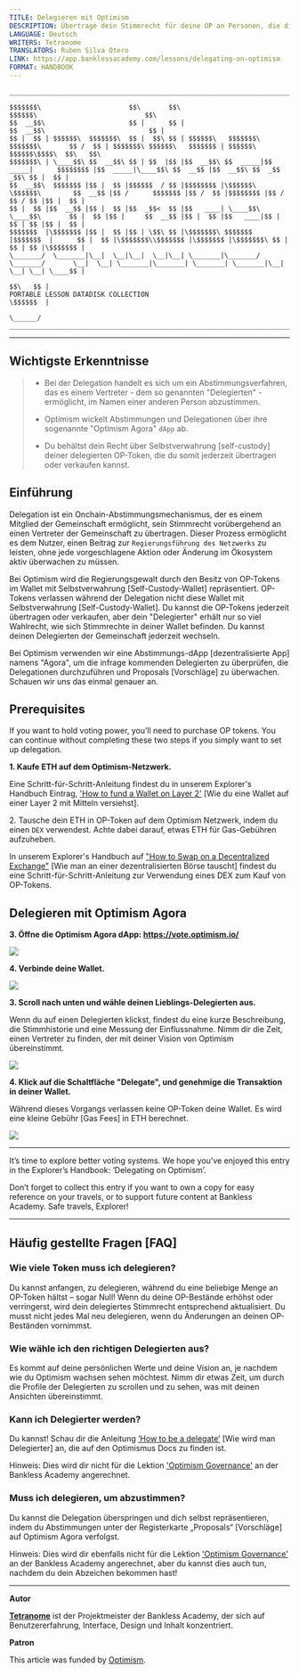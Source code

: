 ```yaml
---
TITLE: Delegieren mit Optimism
DESCRIPTION: Übertrage dein Stimmrecht für deine OP an Personen, die die Regierungsführung genau verfolgen.
LANGUAGE: Deutsch
WRITERS: Tetranome
TRANSLATORS: Ruben Silva Otero
LINK: https://app.banklessacademy.com/lessons/delegating-on-optimism
FORMAT: HANDBOOK
---
```


```
__________________________________________________________________________________________________________________________________________________________

$$$$$$$\                      $$\       $$\                                      $$$$$$\                           $$\                                   
$$  __$$\                     $$ |      $$ |                                    $$  __$$\                          $$ |                                  
$$ |  $$ | $$$$$$\  $$$$$$$\  $$ |  $$\ $$ | $$$$$$\   $$$$$$$\  $$$$$$$\       $$ /  $$ | $$$$$$$\ $$$$$$\   $$$$$$$ | $$$$$$\  $$$$$$\$$$$\  $$\   $$\ 
$$$$$$$\ | \____$$\ $$  __$$\ $$ | $$  |$$ |$$  __$$\ $$  _____|$$  _____|      $$$$$$$$ |$$  _____|\____$$\ $$  __$$ |$$  __$$\ $$  _$$  _$$\ $$ |  $$ |
$$  __$$\  $$$$$$$ |$$ |  $$ |$$$$$$  / $$ |$$$$$$$$ |\$$$$$$\  \$$$$$$\        $$  __$$ |$$ /      $$$$$$$ |$$ /  $$ |$$$$$$$$ |$$ / $$ / $$ |$$ |  $$ |
$$ |  $$ |$$  __$$ |$$ |  $$ |$$  _$$<  $$ |$$   ____| \____$$\  \____$$\       $$ |  $$ |$$ |     $$  __$$ |$$ |  $$ |$$   ____|$$ | $$ | $$ |$$ |  $$ |
$$$$$$$  |\$$$$$$$ |$$ |  $$ |$$ | \$$\ $$ |\$$$$$$$\ $$$$$$$  |$$$$$$$  |      $$ |  $$ |\$$$$$$$\\$$$$$$$ |\$$$$$$$ |\$$$$$$$\ $$ | $$ | $$ |\$$$$$$$ |
\_______/  \_______|\__|  \__|\__|  \__|\__| \_______|\_______/ \_______/       \__|  \__| \_______|\_______| \_______| \_______|\__| \__| \__| \____$$ |
                                                                                                                                               $$\   $$ |
PORTABLE LESSON DATADISK COLLECTION                                                                                                            \$$$$$$  |
                                                                                                                                                \______/
__________________________________________________________________________________________________________________________________________________________
```

---
## Wichtigste Erkenntnisse

> * Bei der Delegation handelt es sich um ein Abstimmungsverfahren, das es einem Vertreter - dem so genannten "Delegierten" - ermöglicht, im Namen einer anderen Person abzustimmen.
> 
> * Optimism wickelt Abstimmungen und Delegationen über ihre sogenannte "Optimism Agora" `dApp` ab.
> 
> * Du behältst dein Recht über Selbstverwahrung [self-custody] deiner delegierten OP-Token, die du somit jederzeit übertragen oder verkaufen kannst.

## Einführung

Delegation ist ein Onchain-Abstimmungsmechanismus, der es einem Mitglied der Gemeinschaft ermöglicht, sein Stimmrecht vorübergehend an einen Vertreter der Gemeinschaft zu übertragen. Dieser Prozess ermöglicht es dem Nutzer, einen Beitrag zur `Regierungsführung des Netzwerks` zu leisten, ohne jede vorgeschlagene Aktion oder Änderung im Ökosystem aktiv überwachen zu müssen.

Bei Optimism wird die Regierungsgewalt durch den Besitz von OP-Tokens im Wallet mit Selbstverwahrung [Self-Custody-Wallet] repräsentiert. OP-Tokens verlassen während der Delegation nicht diese Wallet mit Selbstverwahrung [Self-Custody-Wallet]. Du kannst die OP-Tokens jederzeit übertragen oder verkaufen, aber dein "Delegierter" erhält nur so viel Wahlrecht, wie sich Stimmrechte in deiner Wallet befinden. Du kannst deinen Delegierten der Gemeinschaft jederzeit wechseln.

Bei Optimism verwenden wir eine Abstimmungs-dApp [dezentralisierte App] namens "Agora", um die infrage kommenden Delegierten zu überprüfen, die Delegationen durchzuführen und Proposals [Vorschläge] zu überwachen. Schauen wir uns das einmal genauer an.

## Prerequisites

If you want to hold voting power, you’ll need to purchase OP tokens. You can continue without completing these two steps if you simply want to set up delegation.

**1\. Kaufe ETH auf dem Optimism-Netzwerk.**

Eine Schritt-für-Schritt-Anleitung findest du in unserem Explorer's Handbuch Eintrag, ['How to fund a Wallet on Layer 2'](https://app.banklessacademy.com/lessons/how-to-fund-a-wallet-on-layer-2) [Wie du eine Wallet auf einer Layer 2 mit Mitteln versiehst].

2\. Tausche dein ETH in OP-Token auf dem Optimism Netzwerk, indem du einen</strong> `DEX` verwendest. Achte dabei darauf, etwas ETH für Gas-Gebühren aufzuheben.

In unserem Explorer's Handbuch auf ["How to Swap on a Decentralized Exchange"](https://app.banklessacademy.com/lessons/how-to-swap-on-a-decentralized-exchange) [Wie man an einer dezentralisierten Börse tauscht] findest du eine Schritt-für-Schritt-Anleitung zur Verwendung eines DEX zum Kauf von OP-Tokens.

## Delegieren mit Optimism Agora

**3\. Öffne die Optimism Agora dApp: <https://vote.optimism.io/>**

![](https://app.banklessacademy.com/images/delegating-on-optimism/image-ce643a81.png)

**4\. Verbinde deine Wallet.**

![](https://app.banklessacademy.com/images/delegating-on-optimism/image-9ec06fe9.png)

**3\. Scroll nach unten und wähle deinen Lieblings-Delegierten aus.**

Wenn du auf einen Delegierten klickst, findest du eine kurze Beschreibung, die Stimmhistorie und eine Messung der Einflussnahme. Nimm dir die Zeit, einen Vertreter zu finden, der mit deiner Vision von Optimism übereinstimmt.

![](https://app.banklessacademy.com/images/delegating-on-optimism/image-6443ae02.png)

**4\. Klick auf die Schaltfläche "Delegate", und genehmige die Transaktion in deiner Wallet.**

Während dieses Vorgangs verlassen keine OP-Token deine Wallet. Es wird eine kleine Gebühr [Gas Fees] in ETH berechnet.

![](https://app.banklessacademy.com/images/delegating-on-optimism/image-245809cd.png)


---

It’s time to explore better voting systems. We hope you’ve enjoyed this entry in the Explorer’s Handbook: ‘Delegating on Optimism’.

Don’t forget to collect this entry if you want to own a copy for easy reference on your travels, or to support future content at Bankless Academy. Safe travels, Explorer!


---

## Häufig gestellte Fragen [FAQ]

### Wie viele Token muss ich delegieren?

Du kannst anfangen, zu delegieren, während du eine beliebige Menge an OP-Token hältst – sogar Null! Wenn du deine OP-Bestände erhöhst oder verringerst, wird dein delegiertes Stimmrecht entsprechend aktualisiert. Du musst nicht jedes Mal neu delegieren, wenn du Änderungen an deinen OP-Beständen vornimmst.

### Wie wähle ich den richtigen Delegierten aus?

Es kommt auf deine persönlichen Werte und deine Vision an, je nachdem wie du Optimism wachsen sehen möchtest. Nimm dir etwas Zeit, um durch die Profile der Delegierten zu scrollen und zu sehen, was mit deinen Ansichten übereinstimmt.

### Kann ich Delegierter werden?

Du kannst! Schau dir die Anleitung [‘How to be a delegate’](https://community.optimism.io/docs/governance/delegate/) [Wie wird man Delegierter] an, die auf den Optimismus Docs zu finden ist.

Hinweis: Dies wird dir nicht für die Lektion ['Optimism Governance'](https://app.banklessacademy.com/lessons/optimism-governance) an der Bankless Academy angerechnet.

### Muss ich delegieren, um abzustimmen?

Du kannst die Delegation überspringen und dich selbst repräsentieren, indem du Abstimmungen unter der Registerkarte „Proposals“ [Vorschläge] auf Optimism Agora verfolgst.

Hinweis: Dies wird dir ebenfalls nicht für die Lektion ['Optimism Governance'](https://app.banklessacademy.com/lessons/optimism-governance) an der Bankless Academy angerechnet, aber du kannst dies auch tun, nachdem du dein Abzeichen bekommen hast!


---

**Autor**

**[Tetranome](https://twitter.com/Tetranome)** ist der Projektmeister der Bankless Academy, der sich auf Benutzererfahrung, Interface, Design und Inhalt konzentriert.

**Patron**

This article was funded by [Optimism](https://www.optimism.io/).